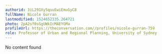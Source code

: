 ```yaml
---
authorid: 3iL291Xy5quuEwiEmuGyC8
fullName: Nicole Gurran
lastmodified: 1524652335.264721
photo: 2pA2sf0sGgUWkIcMAEYGMa
profileUrl: https://theconversation.com//profiles/nicole-gurran-759
role: Professor of Urban and Regional Planning, University of Sydney
---
```

No content found